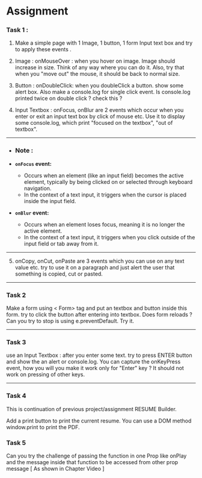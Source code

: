 # Assignment

### Task 1 : 

1. Make a simple page with 1 Image, 1 button, 1 form Input text box and try to apply these events .

2. Image :  onMouseOver : when you hover on image. Image should increase in size. Think of any way where you can do it. Also, try that when you "move out" the mouse, it should be back to normal size.

3. Button : onDoubleClick: when you doubleClick a button. show some alert box. Also make a console.log for single click event. Is console.log printed twice on double click ? check this ?

4. Input Textbox : onFocus, onBlur are 2 events which occur when you enter or exit an input text box by click of mouse etc. Use it to display some console.log, which print "focused on the textbox", "out of textbox".


---
- ### Note : 

- **`onFocus` event:**
  - Occurs when an element (like an input field) becomes the active element, typically by being clicked on or selected through keyboard navigation.
  - In the context of a text input, it triggers when the cursor is placed inside the input field.

- **`onBlur` event:**
  - Occurs when an element loses focus, meaning it is no longer the active element.
  - In the context of a text input, it triggers when you click outside of the input field or tab away from it.
---


5. onCopy, onCut, onPaste are 3 events which you can use on any text value etc. try to use it on a paragraph and just alert the user that something is copied, cut or pasted.

---

### Task 2  

Make a form using < Form> tag and put an textbox and button inside this form. try to click the button after entering into textbox. Does form reloads ? Can you try to stop is using e.preventDefault. Try it.

---

### Task 3 

use an Input Textbox : after you enter some text. try to press ENTER button and show the an alert or console.log. You can capture the onKeyPress event, how you will you make it work only for "Enter" key ? It should not work on pressing of other keys. 

---

### Task 4 

This is continuation of previous project/assignment RESUME Builder.

Add a print button to print the current resume. You can use a DOM method window.print to print the PDF.

### Task 5

Can you try the challenge of passing the function in one Prop like onPlay and the message inside that function to be accessed from other prop message [ As shown in Chapter Video ]